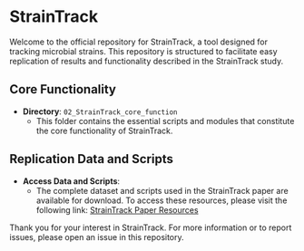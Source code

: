# StrainTrack

Welcome to the official repository for StrainTrack, a tool designed for tracking microbial strains. This repository is structured to facilitate easy replication of results and functionality described in the StrainTrack study.

## Core Functionality

- **Directory**: `02_StrainTrack_core_function`
  - This folder contains the essential scripts and modules that constitute the core functionality of StrainTrack.

## Replication Data and Scripts

- **Access Data and Scripts**: 
  - The complete dataset and scripts used in the StrainTrack paper are available for download. To access these resources, please visit the following link: [StrainTrack Paper Resources](https://www.dropbox.com/sh/ip23x96eo2odd1m/AADTCSd1T4rdZ-2bHoS-PkMga?dl=0)

Thank you for your interest in StrainTrack. For more information or to report issues, please open an issue in this repository.
